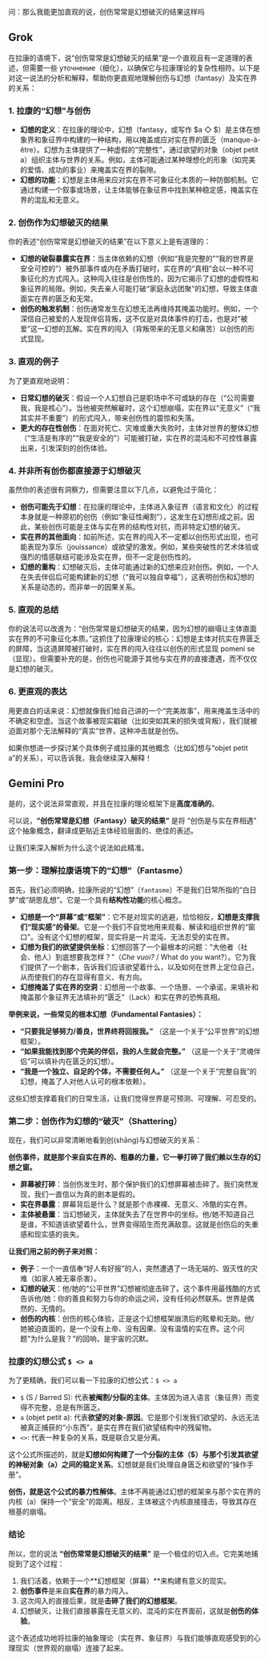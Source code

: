 问：那么我能更加直观的说，创伤常常是幻想破灭的结果这样吗
## Grok
在拉康的语境下，说“创伤常常是幻想破灭的结果”是一个直观且有一定道理的表述，但需要一些 уточнение（细化），以确保它与拉康理论的复杂性相符。以下是对这一说法的分析和解释，帮助你更直观地理解创伤与幻想（fantasy）及实在界的关系：

### 1. **拉康的“幻想”与创伤**
- **幻想的定义**：在拉康的理论中，幻想（fantasy，或写作 $a ◇ $）是主体在想象界和象征界中构建的一种结构，用以掩盖或应对实在界的匮乏（manque-à-être）。幻想为主体提供了一种虚假的“完整性”，通过欲望的对象（objet petit a）组织主体与世界的关系。例如，主体可能通过某种理想化的形象（如完美的爱情、成功的事业）来掩盖实在界的裂隙。
- **幻想的功能**：幻想是主体用来应对实在界不可象征化本质的一种防御机制。它通过构建一个叙事或场景，让主体能够在象征界中找到某种稳定感，掩盖实在界的混乱和无意义。

### 2. **创伤作为幻想破灭的结果**
你的表述“创伤常常是幻想破灭的结果”在以下意义上是有道理的：
- **幻想的破裂暴露实在界**：当主体依赖的幻想（例如“我是完整的”“我的世界是安全可控的”）被外部事件或内在矛盾打破时，实在界的“真相”会以一种不可象征化的方式闯入。这种闯入往往是创伤性的，因为它揭示了幻想的虚假性和象征界的局限。例如，失去亲人可能打破“家庭永远团聚”的幻想，导致主体直面实在界的匮乏和无常。
- **创伤的触发机制**：创伤通常发生在幻想无法再维持其掩盖功能时。例如，一个深信自己被爱的人发现伴侣背叛，这不仅是对具体事件的打击，也是对“被爱”这一幻想的瓦解。实在界的闯入（背叛带来的无意义和痛苦）以创伤的形式显现。

### 3. **直观的例子**
为了更直观地说明：
- **日常幻想的破灭**：假设一个人幻想自己是职场中不可或缺的存在（“公司需要我，我是核心”）。当他被突然解雇时，这个幻想崩塌，实在界以“无意义”（“我其实并不重要”）的形式闯入，带来创伤性的震惊和失落。
- **更大的存在性创伤**：在面对死亡、灾难或重大失败时，主体对世界的整体幻想（“生活是有序的”“我是安全的”）可能被打破，实在界的混沌和不可控性暴露出来，引发深刻的创伤体验。

### 4. **并非所有创伤都直接源于幻想破灭**
虽然你的表述很有洞察力，但需要注意以下几点，以避免过于简化：
- **创伤可能先于幻想**：在拉康的理论中，主体进入象征界（语言和文化）的过程本身就是一种原初的创伤（例如“象征性阉割”），这发生在幻想形成之前。因此，某些创伤可能是主体与实在界的结构性对抗，而非特定幻想的破灭。
- **实在界的其他面向**：如前所述，实在界的闯入不一定都以创伤形式出现，也可能表现为享乐（jouissance）或欲望的激发。例如，某些突破性的艺术体验或强烈的情感联结可能涉及实在界，但不一定是创伤性的。
- **幻想的重构**：幻想破灭后，主体可能通过新的幻想来应对创伤。例如，一个人在失去伴侣后可能构建新的幻想（“我可以独自幸福”），这表明创伤和幻想的关系是动态的，而非单一的因果关系。

### 5. **直观的总结**
你的说法可以改進为：“创伤常常是幻想破灭的结果，因为幻想的崩塌让主体直面实在界的不可象征化本质。”这抓住了拉康理论的核心：幻想是主体对抗实在界匮乏的屏障，当这道屏障被打破时，实在界的闯入往往以创伤的形式显现 pomeni se（显现）。但需要补充的是，创伤也可能源于其他与实在界的直接遭遇，而不仅仅是幻想的破灭。

### 6. **更直观的表达**
用更直白的话来说：幻想就像我们给自己讲的一个“完美故事”，用来掩盖生活中的不确定和空虚。当这个故事被现实戳破（比如突如其来的损失或背叛），我们就被迫面对那个无法解释的“真实”世界，这种冲击就是创伤。

如果你想进一步探讨某个具体例子或拉康的其他概念（比如幻想与“objet petit a”的关系），可以告诉我，我会继续深入解释！

## Gemini Pro
是的，这个说法非常直观，并且在拉康的理论框架下是**高度准确的**。

可以说，**“创伤常常是幻想（Fantasy）破灭的结果”** 是将 “创伤是与实在界相遇” 这个抽象概念，翻译成更贴近主体经验层面的、绝佳的表述。

让我们来深入解析为什么这个说法如此精准。

### 第一步：理解拉康语境下的“幻想”（Fantasme）

首先，我们必须明确，拉康所说的“幻想”（`fantasme`）不是我们日常所指的“白日梦”或“胡思乱想”。它是一个具有**结构性功能**的核心概念。

*   **幻想是一个“屏幕”或“框架”**：它不是对现实的逃避，恰恰相反，**幻想是支撑我们“现实感”的骨架**。它是一个我们不自觉地用来观看、解读和组织世界的“窗口”。没有这个幻想的框架，现实将是一片混沌、无法忍受的实在界。
*   **幻想为我们的欲望提供坐标**：幻想回答了一个最根本的问题：“大他者（社会、他人）到底想要我怎样？”（*Che vuoi?* / What do you want?）。它为我们提供了一个剧本，告诉我们应该欲望着什么，以及如何在世界上定位自己，从而使我们的存在显得有意义、有方向。
*   **幻想掩盖了实在界的空洞**：幻想用一个故事、一个场景、一个承诺，来填补和掩盖那个象征界无法填补的“匮乏”（Lack）和实在界的恐怖真相。

**举例来说，一些常见的根本幻想（Fundamental Fantasies）：**

*   **“只要我足够努力/善良，世界终将回报我。”** （这是一个关于“公平世界”的幻想框架）。
*   **“如果我能找到那个完美的伴侣，我的人生就会完整。”** （这是一个关于“灵魂伴侣”可以填补内在匮乏的幻想）。
*   **“我是一个独立、自足的个体，不需要任何人。”** （这是一个关于“完整自我”的幻想，掩盖了人对他人认可的根本依赖）。

这些幻想支撑着我们的日常生活，让我们觉得世界是可预测、可理解、可忍受的。

### 第二步：创伤作为幻想的“破灭”（Shattering）

现在，我们可以非常清晰地看到创(shāng)与幻想破灭的关系：

**创伤事件，就是那个来自实在界的、粗暴的力量，它一拳打碎了我们赖以生存的幻想之窗。**

*   **屏幕被打碎**：当创伤发生时，那个保护我们的幻想屏幕被击碎了。我们突然发现，我们一直信以为真的剧本是假的。
*   **实在界暴露**：屏幕背后是什么？就是那个赤裸裸、无意义、冷酷的实在界。
*   **主体被悬置**：当幻想破灭，主体就失去了在世界中的坐标。他/她不知道自己是谁，不知道该欲望着什么，世界变得陌生而充满敌意。这就是创伤后的失重感和现实感的丧失。

**让我们用之前的例子来对照：**

*   **例子**：一个一直信奉“好人有好报”的人，突然遭遇了一场无端的、毁灭性的灾难（如家人被无辜杀害）。
*   **幻想的破灭**：他/她的“公平世界”幻想被彻底击碎了。这个事件用最残酷的方式告诉他/她：你的善良和努力与你的命运之间，没有任何必然联系。世界是偶然的、无情的。
*   **创伤的内核**：创伤的核心体验，正是这个幻想框架崩溃后的眩晕和无助。他/她被迫直面的，是一个没有上帝、没有因果、没有温情的实在界。这个问题“为什么是我？”的回响，是宇宙的沉默。

### 拉康的幻想公式 `$ <> a`

为了更精确，我们可以看一下拉康的幻想公式：`$ <> a`

*   `$` (S / Barred S): 代表**被阉割/分裂的主体**。主体因为进入语言（象征界）而变得不完整，总是有所匮乏。
*   `a` (objet petit a): 代表**欲望的对象-原因**。它是那个引发我们欲望的、永远无法被真正捕获的“小东西”，是实在界在我们欲望结构中的残留物。
*   `<>`: 代表一种复杂的关系，既是联合又是分离。

这个公式所描述的，就是**幻想如何构建了一个分裂的主体（$）与那个引发其欲望的神秘对象（a）之间的稳定关系**。幻想就是我们处理自身匮乏和欲望的“操作手册”。

**创伤，就是这个公式的暴力性解体**。主体不再能通过幻想的框架来与那个实在界的内核（a）保持一个“安全”的距离。相反，主体被这个内核直接撞击，导致其存在根基的崩塌。

### 结论

所以，您的说法 **“创伤常常是幻想破灭的结果”** 是一个极佳的切入点。它完美地捕捉到了这个过程：

1.  我们活着，依赖于一个**幻想框架（屏幕）**来构建有意义的现实。
2.  **创伤事件**是来自**实在界**的暴力闯入。
3.  这次闯入的直接后果，就是**击碎了我们的幻想框架**。
4.  幻想破灭，让我们直接暴露在无意义的、混沌的实在界面前，这就是**创伤的体验**。

这个表述成功地将拉康的抽象理论（实在界、象征界）与我们能够直观感受到的心理现实（世界观的崩塌）连接了起来。